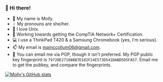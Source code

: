 ### 👋 Hi there!
- 🪪 My name is Molly.
- ♀️ My pronouns are she/her.
- 💾 I love Unix.
- 💼 Working towards getting the CompTIA Network+ Certification.
- 💻 I use a ThinkPad T420 & a Samsung Chromebook (yes, I'm serious).
- 📫 My email is [mamccollum06@gmail.com](mailto:mamccollum06@gmail.com).
- 🔏 You can email me via PGP, though it isn't preferred. My PGP public key fingerprint is `79720E271088B7D182F24E573D541DABD5D5FA57`. Email me to get the pubkey, and compare the fingerprints.


[![Molly's GitHub stats](https://github-readme-stats.vercel.app/api?username=mamccollum)](https://github.com/anuraghazra/github-readme-stats)

<!--
**mamccollum/mamccollum** is a ✨ _special_ ✨ repository because its `README.md` (this file) appears on your GitHub profile.

Here are some ideas to get you started:

- 🔭 I’m currently working on ...
- 🌱 I’m currently learning ...
- 👯 I’m looking to collaborate on ...
- 🤔 I’m looking for help with ...
- 💬 Ask me about ...
- 📫 How to reach me: ...
- 😄 Pronouns: ...
- ⚡ Fun fact: ...
-->
